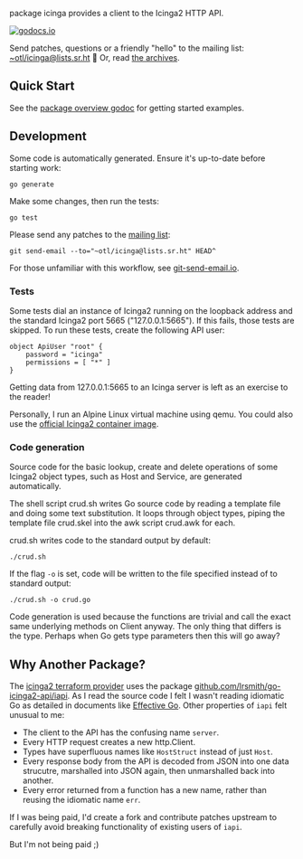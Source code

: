 package icinga provides a client to the Icinga2 HTTP API.

[![godocs.io](http://godocs.io/olowe.co/icinga?status.svg)](http://godocs.io/olowe.co/icinga)

Send patches, questions or a friendly "hello" to the mailing list: [~otl/icinga@lists.sr.ht](mailto:~otl/icinga@lists.sr.ht) 🙂
Or, read [the archives][list].

## Quick Start

See the [package overview godoc][godocs] for getting started examples.

[godocs]: https://godocs.io/olowe.co/icinga

## Development

Some code is automatically generated. Ensure it's up-to-date before starting work:

	go generate

Make some changes, then run the tests:

	go test

Please send any patches to the [mailing list](https://lists.sr.ht/~otl/icinga):

	git send-email --to="~otl/icinga@lists.sr.ht" HEAD^

For those unfamiliar with this workflow, see [git-send-email.io][sendemail].

[list]: https://lists.sr.ht/~otl/icinga
[sendemail]: https://git-send-email.io

### Tests

Some tests dial an instance of Icinga2 running on the loopback address
and the standard Icinga2 port 5665 ("127.0.0.1:5665"). If this fails,
those tests are skipped. To run these tests, create the following API
user:

	object ApiUser "root" {
		password = "icinga"
		permissions = [ "*" ]
	}

Getting data from 127.0.0.1:5665 to an Icinga server is left as an
exercise to the reader!

Personally, I run an Alpine Linux virtual machine using qemu. You
could also use the [official Icinga2 container image][image].

[image]: https://hub.docker.com/r/icinga/icinga2

### Code generation

Source code for the basic lookup, create and delete operations of some
Icinga2 object types, such as Host and Service, are generated
automatically.

The shell script crud.sh writes Go source code by reading a template
file and doing some text substitution. It loops through object types,
piping the template file crud.skel into the awk script crud.awk for
each.

crud.sh writes code to the standard output by default:

	./crud.sh

If the flag `-o` is set, code will be written to the file
specified instead of to standard output:

	./crud.sh -o crud.go

Code generation is used because the functions are trivial and call the exact
same underlying methods on Client anyway. The only thing that differs is the type.
Perhaps when Go gets type parameters then this will go away?

## Why Another Package?

The [icinga2 terraform provider][tf] uses the package [github.com/lrsmith/go-icinga2-api/iapi][lrsmith].
As I read the source code I felt I wasn't reading idiomatic Go as detailed in documents like [Effective Go][effectivego].
Other properties of `iapi` felt unusual to me:

* The client to the API has the  confusing name `server`.
* Every HTTP request creates a new http.Client.
* Types have superfluous names like `HostStruct` instead of just `Host`.
* Every response body from the API is decoded from JSON into one data strucutre, marshalled into JSON again, then unmarshalled back into another.
* Every error returned from a function has a new name, rather than reusing the idiomatic name `err`.

If I was being paid, I'd create a fork and contribute patches upstream to carefully avoid breaking functionality of existing users of `iapi`.

But I'm not being paid ;)

[effectivego]: https://go.dev/doc/effective_go
[tf]: https://registry.terraform.io/providers/Icinga/icinga2/latest
[lrsmith]: https://godocs.io/github.com/lrsmith/go-icinga2-api/iapi
